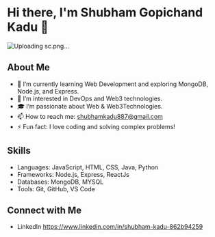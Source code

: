 # Hi there, I'm Shubham Gopichand Kadu 👋

![Uploading sc.png…]()


## About Me

- 🌱 I’m currently learning Web Development and exploring MongoDB, Node.js, and Express.
- 💼 I’m interested in DevOps and Web3 technologies.
- 🎓 I’m passionate about Web & Web3Technologies.
- 📫 How to reach me: shubhamkadu887@gmail.com
- ⚡ Fun fact: I love coding and solving complex problems!

## Skills

- Languages: JavaScript, HTML, CSS, Java, Python 
- Frameworks: Node.js, Express, ReactJs
- Databases: MongoDB, MYSQL
- Tools: Git, GitHub, VS Code

## Connect with Me

- LinkedIn https://www.linkedin.com/in/shubham-kadu-862b94259

